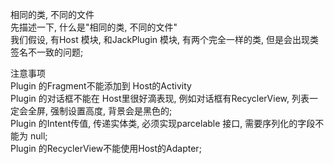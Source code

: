 相同的类, 不同的文件  
先描述一下, 什么是"相同的类, 不同的文件"  
我们假设, 有Host 模块, 和JackPlugin 模块, 有两个完全一样的类, 但是会出现类签名不一致的问题;  

注意事项  
Plugin 的Fragment不能添加到 Host的Activity  
Plugin 的对话框不能在 Host里很好滴表现, 例如对话框有RecyclerView, 列表一定会全屏, 强制设置高度, 背景会是黑色的;  
Plugin 的Intent传值, 传递实体类, 必须实现parcelable 接口, 需要序列化的字段不能为 null;  
Plugin 的RecyclerView不能使用Host的Adapter;  

